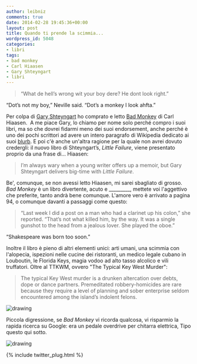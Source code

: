```yaml
---
author: leibniz
comments: true
date: 2014-02-28 19:45:36+00:00
layout: post
title: Quando ti prende la scimmia...
wordpress_id: 5048
categories:
- libri
tags:
- bad monkey
- Carl Hiaasen
- Gary Shteyngart
- libri
---
```


> “What de hell’s wrong wit your boy dere? He dont look right.”

“Dot’s not my boy,” Neville said. “Dot’s a monkey I look ahfta.”



Per colpa di [Gary Shteyngart](http://www.nytimes.com/2014/02/02/books/review/gary-shteyngart-by-the-book.html?_r=0) ho comprato e letto [Bad Monkey](http://www.amazon.com/Bad-Monkey-Carl-Hiaasen/dp/0307272591) di Carl Hiaasen.  A me piace Gary, lo chiamo per nome solo perché compro i suoi libri, ma so che dovrei fidarmi meno dei suoi endorsement, anche perché è uno dei pochi scrittori ad avere un intero paragrafo di Wikipedia dedicato ai suoi [blurb](https://en.wikipedia.org/wiki/Gary_Shteyngart#Blurbs). E poi c'è anche un'altra ragione per la quale non avrei dovuto credergli: il nuovo libro di Shteyngart’s, _Little Failure_, viene presentato proprio da una frase di… Hiaasen:



> I’m always wary when a young writer offers up a memoir, but Gary Shteyngart delivers big-time with _Little Failure_.



Be', comunque, se non avessi letto Hiaasen, mi sarei sbagliato di grosso. _Bad Monkey_ è un libro divertente, acuto e _________, mettete voi l'aggettivo che preferite, tanto andrà bene comunque. L'amore vero è arrivato a pagina 94, o comunque davanti a passaggi come questo:



> “Last week I did a post on a man who had a clarinet up his colon,” she reported. “That’s not what killed him, by the way. It was a single gunshot to the head from a jealous lover. She played the oboe.”

“Shakespeare was born too soon.”



Inoltre il libro è pieno di altri elementi unici: arti umani, una scimmia con l'alopecia, ispezioni nelle cucine dei ristoranti, un medico legale cubano in Louboutin, le Florida Keys, magia vodoo ad alto tasso alcolico e vili truffatori. Oltre al TTKWM, ovvero "The Typical Key West Murder":



> The typical Key West murder is a drunken altercation over debts, dope or dance partners. Premeditated robbery-homicides are rare because they require a level of planning and sober enterprise seldom encountered among the island’s indolent felons.



![drawing](http://amycitrondesign.com/wp-content/uploads/2013/05/hiaasen.jpg)

Piccola digressione, se _Bad Monkey_ vi ricorda qualcosa, vi risparmio la rapida ricerca su Google: era un pedale overdrive per chitarra elettrica, Tipo questo qui sotto.

![drawing](https://webshop.cashconverters.com.au/thumbnail/850x520/1783514-digitech-bad-monkey-tube-overdrive-guitar-pedal-0.jpg)

{% include twitter_plug.html %}
